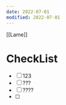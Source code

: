 ```yaml
---
date: 2022-07-01
modified: 2022-07-01
---
```

[[Lame]]
# CheckList
- [ ] 123
- [ ] ???
- [ ] ????
- [ ] 


